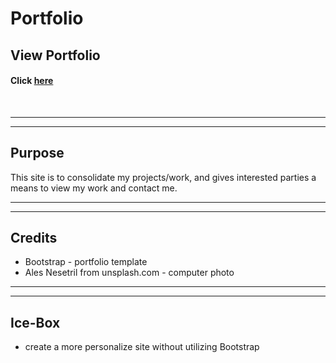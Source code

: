 # Portfolio

## View Portfolio 

#### Click [here](https://www.isaac-hathaway.com/)

<br>

---
---

## Purpose 

This site is to consolidate my projects/work, and gives interested parties a means to view my work and contact me.

---
---

## Credits

- Bootstrap - portfolio template
- Ales Nesetril from unsplash.com - computer photo

---
---

## Ice-Box 

- create a more personalize site without utilizing Bootstrap